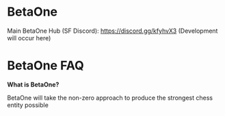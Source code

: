 # BetaOne
Main BetaOne Hub (SF Discord): https://discord.gg/kfyhvX3
(Development will occur here)


# BetaOne FAQ
**What is BetaOne?**

BetaOne will take the non-zero approach to produce the strongest chess entity possible
